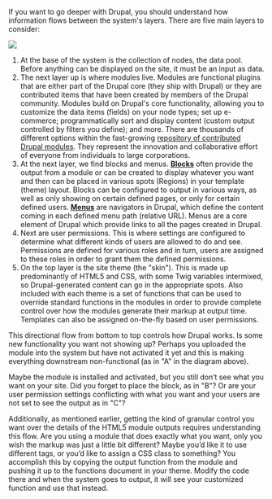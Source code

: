 If you want to go deeper with Drupal, you should understand how information flows between the system's layers. There are five main layers to consider:

![ ](https://www.drupal.org/files/drupal_flow_0.gif)

1. At the base of the system is the collection of nodes, the data pool. Before anything can be displayed on the site, it must be an input as data.
2. The next layer up is where modules live. Modules are functional plugins that are either part of the Drupal core (they ship with Drupal) or they are contributed items that have been created by members of the Drupal community. Modules build on Drupal's core functionality, allowing you to customize the data items (fields) on your node types; set up e-commerce; programmatically sort and display content (custom output controlled by filters you define); and more. There are thousands of different options within the fast-growing [repository of contributed Drupal modules](https://drupal.org/project/modules). They represent the innovation and collaborative effort of everyone from individuals to large corporations.
3. At the next layer, we find blocks and menus. [**Blocks**](https://www.drupal.org/docs/8/core/modules/block/overview) often provide the output from a module or can be created to display whatever you want and then can be placed in various spots (Regions) in your template (theme) layout. Blocks can be configured to output in various ways, as well as only showing on certain defined pages, or only for certain defined users. [**Menus**](https://www.drupal.org/docs/8/core/modules/menu-ui/overview) are navigators in Drupal, which define the content coming in each defined menu path (relative URL). Menus are a core element of Drupal which provide links to all the pages created in Drupal.
4. Next are user permissions. This is where settings are configured to determine what different kinds of users are allowed to do and see. Permissions are defined for various roles and in turn, users are assigned to these roles in order to grant them the defined permissions.
5. On the top layer is the site theme (the "skin"). This is made up predominantly of HTML5 and CSS, with some Twig variables intermixed, so Drupal-generated content can go in the appropriate spots. Also included with each theme is a set of functions that can be used to override standard functions in the modules in order to provide complete control over how the modules generate their markup at output time. Templates can also be assigned on-the-fly based on user permissions.

This directional flow from bottom to top controls how Drupal works. Is some new functionality you want not showing up? Perhaps you uploaded the module into the system but have not activated it yet and this is making everything downstream non-functional (as in "A" in the diagram above).

Maybe the module is installed and activated, but you still don’t see what you want on your site. Did you forget to place the block, as in "B"? Or are your user permission settings conflicting with what you want and your users are not set to see the output as in "C"?

Additionally, as mentioned earlier, getting the kind of granular control you want over the details of the HTML5 module outputs requires understanding this flow. Are you using a module that does exactly what you want, only you wish the markup was just a little bit different? Maybe you’d like it to use different tags, or you’d like to assign a CSS class to something? You accomplish this by copying the output function from the module and pushing it up to the functions document in your theme. Modify the code there and when the system goes to output, it will see your customized function and use that instead.